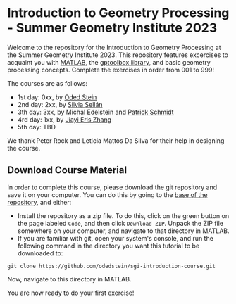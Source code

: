 # Introduction to Geometry Processing - Summer Geometry Institute 2023

Welcome to the repository for the Introduction to Geometry Processing at the Summer Geometry Institute 2023.
This repository features excercises to acquaint you with [MATLAB](https://www.mathworks.com/campaigns/products/trials.html?prodcode=ML), the [gptoolbox library](https://github.com/odedstein/sgi-introduction-course/blob/main/002_gptoolbox/002_gptoolbox.md), and basic geometry processing concepts.
Complete the exercises in order from 001 to 999!

The courses are as follows:
* 1st day: 0xx, by [Oded Stein](https://odedstein.com/)
* 2nd day: 2xx, by [Silvia Sellán](http://dgp.toronto.edu/~sgsellan/)
* 3th day: 3xx, by Michal Edelstein and [Patrick Schmidt](https://patr-schm.github.io/)
* 4rd day: 1xx, by [Jiayi Eris Zhang](https://eriszhang.github.io)
* 5th day: TBD

We thank Peter Rock and Leticia Mattos Da Silva for their help in designing the course.


## Download Course Material 

In order to complete this course, please download the git repository and save
it on your computer.
You can do this by going to the
[base of the repository](https://github.com/odedstein/sgi-introduction-course),
and either:

* Install the repository as a zip file.
To do this, click on the green button on the page labeled `Code`, and then
click `Download ZIP`.
Unpack the ZIP file somewhere on your computer, and navigate to that directory
in MATLAB.
* If you are familiar with git, open your system's console, and run the
following command in the directory you want this tutorial to be downloaded to:
```
git clone https://github.com/odedstein/sgi-introduction-course.git
```
Now, navigate to this directory in MATLAB.

You are now ready to do your first exercise!


